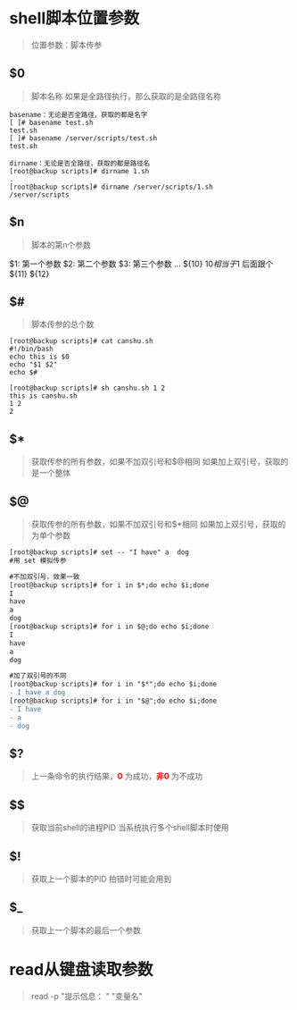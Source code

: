 # shell脚本位置参数

> 位置参数：脚本传参

## $0
> 脚本名称
如果是全路径执行，那么获取的是全路径名称

```shell
basename：无论是否全路径，获取的都是名字
[ ]# basename test.sh
test.sh
[ ]# basename /server/scripts/test.sh
test.sh

```
```shell
dirname：无论是否全路径，获取的都是路径名
[root@backup scripts]# dirname 1.sh
.
[root@backup scripts]# dirname /server/scripts/1.sh
/server/scripts
```

## $n
> 脚本的第n个参数 

$1: 第一个参数
$2: 第二个参数
$3: 第三个参数
...
${10}  $10 相当于$1 后面跟个
${11}
${12}


## $#
> 脚本传参的总个数

```shell
[root@backup scripts]# cat canshu.sh 
#!/bin/bash
echo this is $0
echo "$1 $2"
echo $#

[root@backup scripts]# sh canshu.sh 1 2
this is canshu.sh
1 2
2
```




## $* 
> 获取传参的所有参数，如果不加双引号和$@相同
> 如果加上双引号，获取的是一个整体

## $@
> 获取传参的所有参数，如果不加双引号和$*相同
> 如果加上双引号，获取的为单个参数


```diff shell
[root@backup scripts]# set -- "I have" a  dog
#用 set 模拟传参

#不加双引号，效果一致
[root@backup scripts]# for i in $*;do echo $i;done
I
have
a
dog
[root@backup scripts]# for i in $@;do echo $i;done
I
have
a
dog

#加了双引号的不同
[root@backup scripts]# for i in "$*";do echo $i;done
- I have a dog
[root@backup scripts]# for i in "$@";do echo $i;done
- I have
- a
- dog

```
## $?
> 上一条命令的执行结果，<font color=red>**0**</font> 为成功，<font color=red>**非0**</font> 为不成功

## $$
> 获取当前shell的进程PID
当系统执行多个shell脚本时使用

## $!
> 获取上一个脚本的PID
拍错时可能会用到

## $_
> 获取上一个脚本的最后一个参数


# read从键盘读取参数
> read -p "提示信息： " "变量名"

